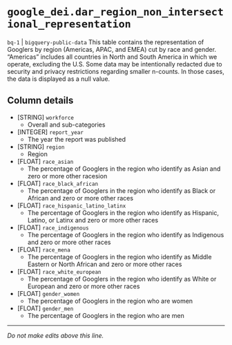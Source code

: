 # `google_dei.dar_region_non_intersectional_representation`
`bq-1` | `bigquery-public-data`
This table contains the representation of Googlers by region (Americas, APAC, and EMEA) cut by race and gender. “Americas” includes all countries in North and South America in which we operate, excluding the U.S. Some data may be intentionally redacted due to security and privacy restrictions regarding smaller n-counts. In those cases, the data is displayed as a null value.

## Column details
* [STRING]    `workforce`
  - Overall and sub-categories
* [INTEGER]   `report_year`
  - The year the report was published
* [STRING]    `region`
  - Region
* [FLOAT]     `race_asian`
  - The percentage of Googlers in the region who identify as Asian and zero or more other racesion
* [FLOAT]     `race_black_african`
  - The percentage of Googlers in the region who identify as Black or African and zero or more other races
* [FLOAT]     `race_hispanic_latino_latinx`
  - The percentage of Googlers in the region who identify as Hispanic, Latino, or Latinx and zero or more other races
* [FLOAT]     `race_indigenous`
  - The percentage of Googlers in the region who identify as Indigenous and zero or more other races
* [FLOAT]     `race_mena`
  - The percentage of Googlers in the region who identify as Middle Eastern or North African and zero or more other races
* [FLOAT]     `race_white_european`
  - The percentage of Googlers in the region who identify as White or European and zero or more other races
* [FLOAT]     `gender_women`
  - The percentage of Googlers in the region who are women
* [FLOAT]     `gender_men`
  - The percentage of Googlers in the region who are men

-------------------------------------------------------------------------------
*Do not make edits above this line.*
